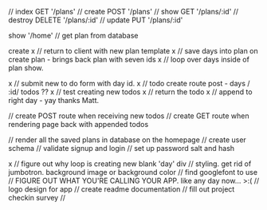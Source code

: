 
// index GET '/plans'
// create POST '/plans'
// show GET '/plans/:id'
// destroy DELETE '/plans/:id'
// update PUT '/plans/:id'


show '/home'
 // get plan from database

create
x // return to client with new plan template 
x  // save days into plan on create plan - brings back plan with seven ids
x  // loop over days inside of plan show.

x // submit new to do form with day id.
x // todo create route post - days / :id/ todos ??
x // test creating new todos
x // return the todo
x // append to right day - yay thanks Matt.

 // create POST route when receiving new todos
 // create GET route when rendering page back with appended todos

 // render all the saved plans in database on the homepage
 // create user schema
 // validate signup and login
 // set up password salt and hash





x // figure out why loop is creating new blank 'day' div
 // styling. get rid of jumbotron. background image or background color
 // find googlefont to use
 // FIGURE OUT WHAT YOU'RE CALLING YOUR APP. like any day now... >:(
 // logo design for app
 // create readme documentation
 // fill out project checkin survey
 //

